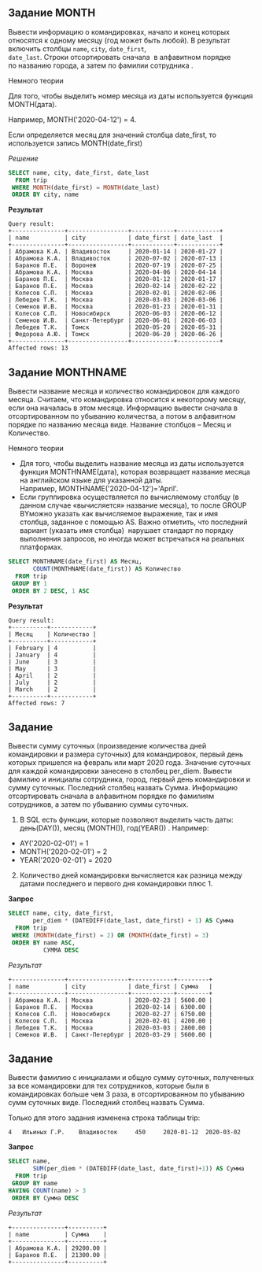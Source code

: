 ## Задание MONTH

Вывести информацию о командировках, начало и конец которых относятся к одному месяцу (год может быть любой). В результат включить столбцы ```name```, ```city```, ```date_first```, ```date_last```. Строки отсортировать сначала  в алфавитном порядке по названию города, а затем по фамилии сотрудника .

Немного теории

Для того, чтобы выделить номер месяца из даты используется функция MONTH(дата).

Например, MONTH('2020-04-12') = 4.

Если определяется месяц для  значений столбца date_first, то используется запись MONTH(date_first)

*Решение*

```SQL
SELECT name, city, date_first, date_last  
  FROM trip
 WHERE MONTH(date_first) = MONTH(date_last) 
 ORDER BY city, name
```

**Результат**

```
Query result:
+---------------+-----------------+------------+------------+
| name          | city            | date_first | date_last  |
+---------------+-----------------+------------+------------+
| Абрамова К.А. | Владивосток     | 2020-01-14 | 2020-01-27 |
| Абрамова К.А. | Владивосток     | 2020-07-02 | 2020-07-13 |
| Баранов П.Е.  | Воронеж         | 2020-07-19 | 2020-07-25 |
| Абрамова К.А. | Москва          | 2020-04-06 | 2020-04-14 |
| Баранов П.Е.  | Москва          | 2020-01-12 | 2020-01-17 |
| Баранов П.Е.  | Москва          | 2020-02-14 | 2020-02-22 |
| Колесов С.П.  | Москва          | 2020-02-01 | 2020-02-06 |
| Лебедев Т.К.  | Москва          | 2020-03-03 | 2020-03-06 |
| Семенов И.В.  | Москва          | 2020-01-23 | 2020-01-31 |
| Колесов С.П.  | Новосибирск     | 2020-06-03 | 2020-06-12 |
| Семенов И.В.  | Санкт-Петербург | 2020-06-01 | 2020-06-03 |
| Лебедев Т.К.  | Томск           | 2020-05-20 | 2020-05-31 |
| Федорова А.Ю. | Томск           | 2020-06-20 | 2020-06-26 |
+---------------+-----------------+------------+------------+
Affected rows: 13
```

## Задание MONTHNAME

Вывести название месяца и количество командировок для каждого месяца. Считаем, что командировка относится к некоторому месяцу, если она началась в этом месяце. Информацию вывести сначала в отсортированном по убыванию количества, а потом в алфавитном порядке по названию месяца виде. Название столбцов – Месяц и Количество.

Немного теории

* Для того, чтобы выделить название месяца из даты используется функция MONTHNAME(дата), которая возвращает название месяца на английском языке для указанной даты. Например, MONTHNAME('2020-04-12')='April'.
* Если группировка осуществляется по вычисляемому столбцу (в данном случае «вычисляется» название месяца), то после GROUP BYможно указать как вычисляемое выражение, так и имя столбца, заданное с помощью AS. Важно отметить, что последний вариант (указать имя столбца)  нарушает стандарт по порядку выполнения запросов, но иногда может встречаться на реальных платформах.

```SQL
SELECT MONTHNAME(date_first) AS Месяц, 
       COUNT(MONTHNAME(date_first)) AS Количество
  FROM trip
 GROUP BY 1
 ORDER BY 2 DESC, 1 ASC
```

**Результат**
```
Query result:
+----------+------------+
| Месяц    | Количество |
+----------+------------+
| February | 4          |
| January  | 4          |
| June     | 3          |
| May      | 3          |
| April    | 2          |
| July     | 2          |
| March    | 2          |
+----------+------------+
Affected rows: 7
```

## Задание

Вывести сумму суточных (произведение количества дней командировки и размера суточных) для командировок, первый день которых пришелся на февраль или март 2020 года. Значение суточных для каждой командировки занесено в столбец per_diem. Вывести фамилию и инициалы сотрудника, город, первый день командировки и сумму суточных. Последний столбец назвать Сумма. Информацию отсортировать сначала  в алфавитном порядке по фамилиям сотрудников, а затем по убыванию суммы суточных.

1. В SQL есть функции, которые позволяют выделить часть даты: день(DAY()), месяц (MONTH()), год(YEAR()) . Например:

* AY('2020-02-01') = 1
* MONTH('2020-02-01') = 2
* YEAR('2020-02-01') = 2020

2. Количество дней командировки вычисляется как разница между датами последнего и первого дня командировки плюс 1.

**Запрос**
```SQL
SELECT name, city, date_first, 
       per_diem * (DATEDIFF(date_last, date_first) + 1) AS Сумма
  FROM trip
 WHERE (MONTH(date_first) = 2) OR (MONTH(date_first) = 3)
 ORDER BY name ASC, 
          СУММА DESC
```

*Результат*
```
+---------------+-----------------+------------+---------+
| name          | city            | date_first | Сумма   |
+---------------+-----------------+------------+---------+
| Абрамова К.А. | Москва          | 2020-02-23 | 5600.00 |
| Баранов П.Е.  | Москва          | 2020-02-14 | 6300.00 |
| Колесов С.П.  | Новосибирск     | 2020-02-27 | 6750.00 |
| Колесов С.П.  | Москва          | 2020-02-01 | 4200.00 |
| Лебедев Т.К.  | Москва          | 2020-03-03 | 2800.00 |
| Семенов И.В.  | Санкт-Петербург | 2020-03-29 | 5600.00 |
```

## Задание

Вывести фамилию с инициалами и общую сумму суточных, полученных за все командировки для тех сотрудников, которые были в командировках больше чем 3 раза, в отсортированном по убыванию сумм суточных виде. Последний столбец назвать Сумма.

Только для этого задания изменена строка таблицы trip:
```
4 	Ильиных Г.Р. 	Владивосток 	450 	2020-01-12 	2020-03-02
```

**Запрос**
```SQL
SELECT name, 
       SUM(per_diem * (DATEDIFF(date_last, date_first)+1)) AS Сумма
  FROM trip
 GROUP BY name
HAVING COUNT(name) > 3 
 ORDER BY Сумма DESC
```
*Результат*

```
+---------------+----------+
| name          | Сумма    |
+---------------+----------+
| Абрамова К.А. | 29200.00 |
| Баранов П.Е.  | 21300.00 |
+---------------+----------+
```

